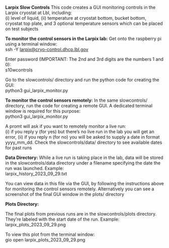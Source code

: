 **Larpix Slow Controls**
This code creates a GUI monitoring controls in the Larpix cryostat at Lbl, including:  
		(i) level of liquid, 
		(ii) temperature at cryostat bottom, bucket bottom, cryostat top plate, and 3 optional temperature sensors which can be placed on test subjects

**To monitor the control sensors in the Larpix lab:**
Get onto the raspberry pi using a terminal window:  
		ssh -Y larpix@cryo-control.dhcp.lbl.gov

Enter password (IMPORTANT: The 2nd and 3rd digits are the numbers 1 and 0):  
		s10wcontrols

Go to the slowcontrols/ directory and run the python code for creating the GUI:  
		python3 gui_larpix_monitor.py

**To monitor the control sensors remotely:**
In the same slowcontrols/ directory, run the code for creating a remote GUI. A dedicated terminal window is required for this purpose:  
		python3 gui_larpix_monitor.py

A promt will ask if you want to remotely monitor a live run:  
		(i) if you reply y (for yes) but there’s no live run in the lab you will get an error, 
		(ii) if you reply n (for no) you will be asked to supply a date in format yyyy_mm_dd. Check 
			the slowcontrols/data/ directory to see available dates for past runs

**Data Directory:**
While a live run is taking place in the lab, data will be stored in the slowcontrols/data directory under a filename specifying the date the run was launched. Example:  
		larpix_history_2023_09_29.txt

You can view data in this file via the GUI, by following the instructions above for monitoring the control sensors remotely. Alternatively you can see a screenshot of the final GUI window in the plots/ directory

**Plots Directory:**

The final plots from previous runs are in the slowcontrols/plots directory. They’re labeled with the start date of the run. Example:  
		larpix_plots_2023_09_29.png

To view this plot from the terminal window:  
		gio open larpix_plots_2023_09_29.png
